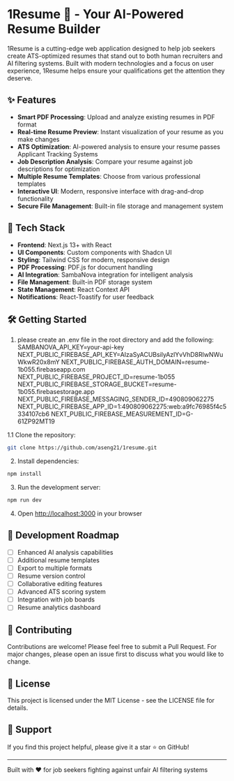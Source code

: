 # 1Resume 📄 - Your AI-Powered Resume Builder

1Resume is a cutting-edge web application designed to help job seekers create ATS-optimized resumes that stand out to both human recruiters and AI filtering systems. Built with modern technologies and a focus on user experience, 1Resume helps ensure your qualifications get the attention they deserve.

## ✨ Features

- **Smart PDF Processing**: Upload and analyze existing resumes in PDF format
- **Real-time Resume Preview**: Instant visualization of your resume as you make changes
- **ATS Optimization**: AI-powered analysis to ensure your resume passes Applicant Tracking Systems
- **Job Description Analysis**: Compare your resume against job descriptions for optimization
- **Multiple Resume Templates**: Choose from various professional templates
- **Interactive UI**: Modern, responsive interface with drag-and-drop functionality
- **Secure File Management**: Built-in file storage and management system

## 🚀 Tech Stack

- **Frontend**: Next.js 13+ with React
- **UI Components**: Custom components with Shadcn UI
- **Styling**: Tailwind CSS for modern, responsive design
- **PDF Processing**: PDF.js for document handling
- **AI Integration**: SambaNova integration for intelligent analysis
- **File Management**: Built-in PDF storage system
- **State Management**: React Context API
- **Notifications**: React-Toastify for user feedback

## 🛠️ Getting Started

1. please create an .env file in the root directory and add the following:
SAMBANOVA_API_KEY=your-api-key
NEXT_PUBLIC_FIREBASE_API_KEY=AIzaSyACUBsilyAzlYvVhD8RlwNWuWkwR20x8mY
NEXT_PUBLIC_FIREBASE_AUTH_DOMAIN=resume-1b055.firebaseapp.com
NEXT_PUBLIC_FIREBASE_PROJECT_ID=resume-1b055
NEXT_PUBLIC_FIREBASE_STORAGE_BUCKET=resume-1b055.firebasestorage.app
NEXT_PUBLIC_FIREBASE_MESSAGING_SENDER_ID=490809062275
NEXT_PUBLIC_FIREBASE_APP_ID=1:490809062275:web:a9fc76985f4c5334107cb6
NEXT_PUBLIC_FIREBASE_MEASUREMENT_ID=G-61ZP92MT19

1.1 Clone the repository:
```bash
git clone https://github.com/aseng21/1resume.git
```

2. Install dependencies:
```bash
npm install
```

3. Run the development server:
```bash
npm run dev
```

4. Open [http://localhost:3000](http://localhost:3000) in your browser

## 🔧 Development Roadmap

- [ ] Enhanced AI analysis capabilities
- [ ] Additional resume templates
- [ ] Export to multiple formats
- [ ] Resume version control
- [ ] Collaborative editing features
- [ ] Advanced ATS scoring system
- [ ] Integration with job boards
- [ ] Resume analytics dashboard

## 🤝 Contributing

Contributions are welcome! Please feel free to submit a Pull Request. For major changes, please open an issue first to discuss what you would like to change.

## 📝 License

This project is licensed under the MIT License - see the LICENSE file for details.

## 🌟 Support

If you find this project helpful, please give it a star ⭐️ on GitHub!

---
Built with ❤️ for job seekers fighting against unfair AI filtering systems
